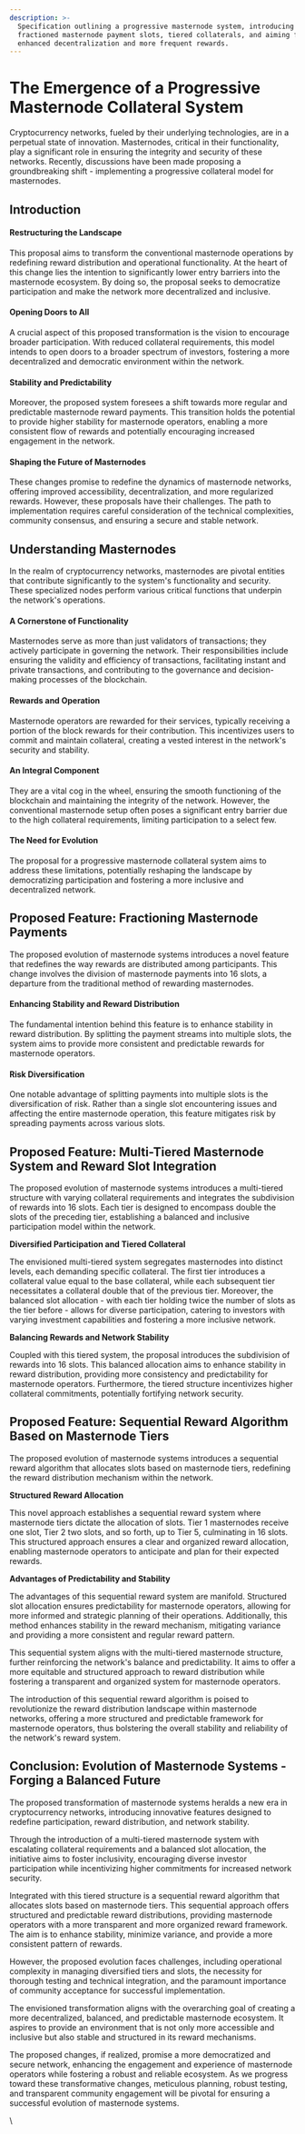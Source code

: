 ```yaml
---
description: >-
  Specification outlining a progressive masternode system, introducing
  fractioned masternode payment slots, tiered collaterals, and aiming for
  enhanced decentralization and more frequent rewards.
---
```


# The Emergence of a Progressive Masternode Collateral System

Cryptocurrency networks, fueled by their underlying technologies, are in a perpetual state of innovation. Masternodes, critical in their functionality, play a significant role in ensuring the integrity and security of these networks. Recently, discussions have been made proposing a groundbreaking shift - implementing a progressive collateral model for masternodes.

## Introduction

#### Restructuring the Landscape

This proposal aims to transform the conventional masternode operations by redefining reward distribution and operational functionality. At the heart of this change lies the intention to significantly lower entry barriers into the masternode ecosystem. By doing so, the proposal seeks to democratize participation and make the network more decentralized and inclusive.

#### Opening Doors to All

A crucial aspect of this proposed transformation is the vision to encourage broader participation. With reduced collateral requirements, this model intends to open doors to a broader spectrum of investors, fostering a more decentralized and democratic environment within the network.

#### Stability and Predictability

Moreover, the proposed system foresees a shift towards more regular and predictable masternode reward payments. This transition holds the potential to provide higher stability for masternode operators, enabling a more consistent flow of rewards and potentially encouraging increased engagement in the network.

#### Shaping the Future of Masternodes

These changes promise to redefine the dynamics of masternode networks, offering improved accessibility, decentralization, and more regularized rewards. However, these proposals have their challenges. The path to implementation requires careful consideration of the technical complexities, community consensus, and ensuring a secure and stable network.

## Understanding Masternodes

In the realm of cryptocurrency networks, masternodes are pivotal entities that contribute significantly to the system's functionality and security. These specialized nodes perform various critical functions that underpin the network's operations.

#### A Cornerstone of Functionality

Masternodes serve as more than just validators of transactions; they actively participate in governing the network. Their responsibilities include ensuring the validity and efficiency of transactions, facilitating instant and private transactions, and contributing to the governance and decision-making processes of the blockchain.

#### Rewards and Operation

Masternode operators are rewarded for their services, typically receiving a portion of the block rewards for their contribution. This incentivizes users to commit and maintain collateral, creating a vested interest in the network's security and stability.

#### An Integral Component

They are a vital cog in the wheel, ensuring the smooth functioning of the blockchain and maintaining the integrity of the network. However, the conventional masternode setup often poses a significant entry barrier due to the high collateral requirements, limiting participation to a select few.

#### The Need for Evolution

The proposal for a progressive masternode collateral system aims to address these limitations, potentially reshaping the landscape by democratizing participation and fostering a more inclusive and decentralized network.

## Proposed Feature: Fractioning Masternode Payments

The proposed evolution of masternode systems introduces a novel feature that redefines the way rewards are distributed among participants. This change involves the division of masternode payments into 16 slots, a departure from the traditional method of rewarding masternodes.

#### **Enhancing Stability and Reward Distribution**

The fundamental intention behind this feature is to enhance stability in reward distribution. By splitting the payment streams into multiple slots, the system aims to provide more consistent and predictable rewards for masternode operators.

#### **Risk Diversification**

One notable advantage of splitting payments into multiple slots is the diversification of risk. Rather than a single slot encountering issues and affecting the entire masternode operation, this feature mitigates risk by spreading payments across various slots.

## Proposed Feature: Multi-Tiered Masternode System and Reward Slot Integration

The proposed evolution of masternode systems introduces a multi-tiered structure with varying collateral requirements and integrates the subdivision of rewards into 16 slots. Each tier is designed to encompass double the slots of the preceding tier, establishing a balanced and inclusive participation model within the network.

**Diversified Participation and Tiered Collateral**

The envisioned multi-tiered system segregates masternodes into distinct levels, each demanding specific collateral. The first tier introduces a collateral value equal to the base collateral, while each subsequent tier necessitates a collateral double that of the previous tier. Moreover, the balanced slot allocation - with each tier holding twice the number of slots as the tier before - allows for diverse participation, catering to investors with varying investment capabilities and fostering a more inclusive network.

**Balancing Rewards and Network Stability**

Coupled with this tiered system, the proposal introduces the subdivision of rewards into 16 slots. This balanced allocation aims to enhance stability in reward distribution, providing more consistency and predictability for masternode operators. Furthermore, the tiered structure incentivizes higher collateral commitments, potentially fortifying network security.

## Proposed Feature: Sequential Reward Algorithm Based on Masternode Tiers

The proposed evolution of masternode systems introduces a sequential reward algorithm that allocates slots based on masternode tiers, redefining the reward distribution mechanism within the network.

**Structured Reward Allocation**

This novel approach establishes a sequential reward system where masternode tiers dictate the allocation of slots. Tier 1 masternodes receive one slot, Tier 2 two slots, and so forth, up to Tier 5, culminating in 16 slots. This structured approach ensures a clear and organized reward allocation, enabling masternode operators to anticipate and plan for their expected rewards.

**Advantages of Predictability and Stability**

The advantages of this sequential reward system are manifold. Structured slot allocation ensures predictability for masternode operators, allowing for more informed and strategic planning of their operations. Additionally, this method enhances stability in the reward mechanism, mitigating variance and providing a more consistent and regular reward pattern.

This sequential system aligns with the multi-tiered masternode structure, further reinforcing the network's balance and predictability. It aims to offer a more equitable and structured approach to reward distribution while fostering a transparent and organized system for masternode operators.

The introduction of this sequential reward algorithm is poised to revolutionize the reward distribution landscape within masternode networks, offering a more structured and predictable framework for masternode operators, thus bolstering the overall stability and reliability of the network's reward system.

## Conclusion: Evolution of Masternode Systems - Forging a Balanced Future

The proposed transformation of masternode systems heralds a new era in cryptocurrency networks, introducing innovative features designed to redefine participation, reward distribution, and network stability.

Through the introduction of a multi-tiered masternode system with escalating collateral requirements and a balanced slot allocation, the initiative aims to foster inclusivity, encouraging diverse investor participation while incentivizing higher commitments for increased network security.

Integrated with this tiered structure is a sequential reward algorithm that allocates slots based on masternode tiers. This sequential approach offers structured and predictable reward distributions, providing masternode operators with a more transparent and more organized reward framework. The aim is to enhance stability, minimize variance, and provide a more consistent pattern of rewards.

However, the proposed evolution faces challenges, including operational complexity in managing diversified tiers and slots, the necessity for thorough testing and technical integration, and the paramount importance of community acceptance for successful implementation.

The envisioned transformation aligns with the overarching goal of creating a more decentralized, balanced, and predictable masternode ecosystem. It aspires to provide an environment that is not only more accessible and inclusive but also stable and structured in its reward mechanisms.

The proposed changes, if realized, promise a more democratized and secure network, enhancing the engagement and experience of masternode operators while fostering a robust and reliable ecosystem. As we progress toward these transformative changes, meticulous planning, robust testing, and transparent community engagement will be pivotal for ensuring a successful evolution of masternode systems.

\
